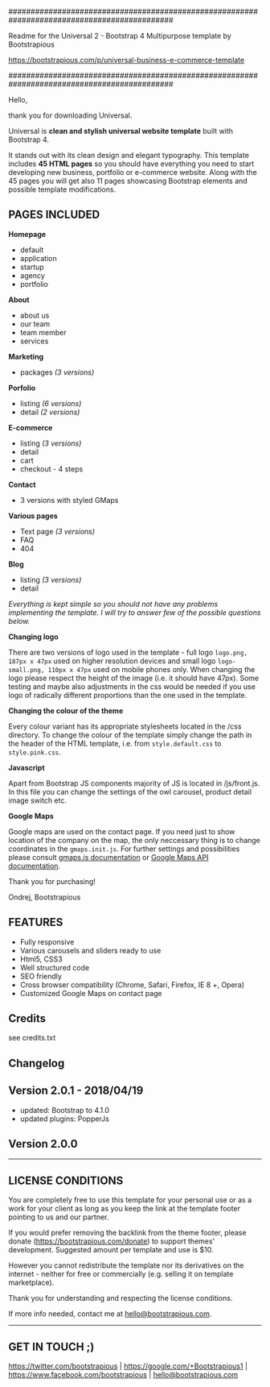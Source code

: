 #############################################################################################

Readme for the Universal 2 - Bootstrap 4 Multipurpose template by Bootstrapious 

https://bootstrapious.com/p/universal-business-e-commerce-template

#############################################################################################


Hello,

thank you for downloading Universal. 

Universal is **clean and stylish universal website template** built with Bootstrap 4. 

It stands out with its clean design and elegant typography. This template includes **45 HTML pages** so you should have everything you need to start developing new business, portfolio or e-commerce website. Along with the 45 pages you will get also 11 pages showcasing Bootstrap elements and possible template modifications.

## PAGES INCLUDED ##

**Homepage**

- default
- application
- startup
- agency
- portfolio

**About**

- about us
- our team
- team member
- services

**Marketing**

- packages *(3 versions)*

**Porfolio**

- listing *(6 versions)*
- detail *(2 versions)*

**E-commerce**

- listing *(3 versions)*
- detail 
- cart
- checkout - 4 steps

**Contact**

- 3 versions with styled GMaps

**Various pages**

- Text page *(3 versions)*
- FAQ
- 404

**Blog**

- listing *(3 versions)*
- detail 

*Everything is kept simple so you should not have any problems implementing the template. I will try to answer few of the possible questions below.*

**Changing logo**

There are two versions of logo used in the template - full logo `logo.png, 187px x 47px` used on higher resolution devices and small logo `logo-small.png, 110px x 47px` used on mobile phones only. When changing the logo please respect the height of the image (i.e. it should have 47px). Some testing and maybe also adjustments in the css would be needed if you use logo of radically different proportions than the one used in the template. 


**Changing the colour of the theme**

Every colour variant has its appropriate stylesheets located in the /css directory. To change the colour of the template simply change the path in the header of the HTML template, i.e. from `style.default.css` to `style.pink.css`.

**Javascript**

Apart from Bootstrap JS components majority of JS is located in /js/front.js. In this file you can change the settings of the owl carousel, product detail image switch etc. 

**Google Maps**

Google maps are used on the contact page. If you need just to show location of the company on the map, the only neccessary thing is to change coordinates in the `gmaps.init.js`. For further settings and possibilities please consult [gmaps.js documentation](http://hpneo.github.io/gmaps/) or [Google Maps API documentation](https://developers.google.com/maps/documentation/javascript/).

Thank you for purchasing!

Ondrej, Bootstrapious

## FEATURES ##

- Fully responsive
- Various carousels and sliders ready to use
- Html5, CSS3 
- Well structured code
- SEO friendly
- Cross browser compatibility (Chrome, Safari, Firefox, IE 8 +, Opera)
- Customized Google Maps on contact page

## Credits ##

see credits.txt

## Changelog ##

Version 2.0.1 - 2018/04/19
--------------------------
- updated: Bootstrap to 4.1.0
- updated plugins: PopperJs


Version 2.0.0
--------------------------


---------------------
 LICENSE CONDITIONS
---------------------

You are completely free to use this template for your personal use or as a work for your client as long as you keep the link at the template footer pointing to us and our partner. 

If you would prefer removing the backlink from the theme footer, please donate (https://bootstrapious.com/donate) to support themes' development. Suggested amount per template and use is $10.

However you cannot redistribute the template nor its derivatives on the internet - neither for free or commercially (e.g. selling it on template marketplace).

Thank you for understanding and respecting the license conditions.

If more info needed, contact me at hello@bootstrapious.com.

---------------------
 GET IN TOUCH ;)
---------------------

https://twitter.com/bootstrapious | https://google.com/+Bootstrapious1 | https://www.facebook.com/bootstrapious | hello@bootstrapious.com
